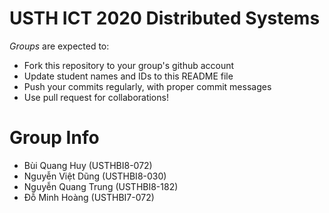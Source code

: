 USTH ICT 2020 Distributed Systems
=====================================

*Groups* are expected to:

* Fork this repository to your group's github account
* Update student names and IDs to this README file
* Push your commits regularly, with proper commit messages
* Use pull request for collaborations!

Group Info
=======================

* Bùi Quang Huy (USTHBI8-072)
* Nguyễn Việt Dũng (USTHBI8-030)
* Nguyễn Quang Trung (USTHBI8-182)
* Đỗ Minh Hoàng (USTHBI7-072)
